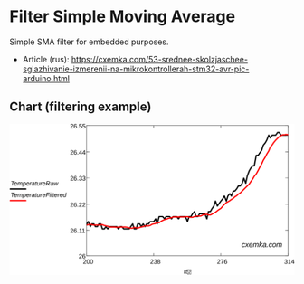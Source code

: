 # Filter Simple Moving Average
Simple SMA filter for embedded purposes.
* Article (rus): https://cxemka.com/53-srednee-skolzjaschee-sglazhivanie-izmerenii-na-mikrokontrollerah-stm32-avr-pic-arduino.html
## Chart (filtering example)
![alt text](https://github.com/Egoruch/Filter-Simple-Moving-Average/blob/master/img/moving_average_filtered_stm32.svg)
